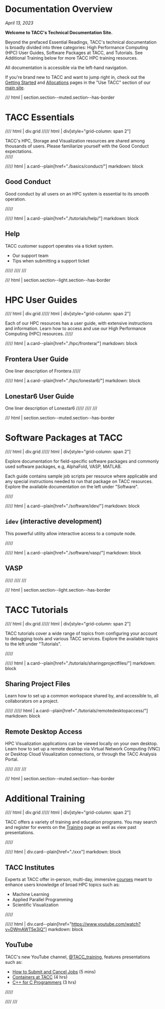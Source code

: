 <style>
.grid {
  display: grid;
  gap: var(--global-space--grid-gap);
  grid-template-columns: 1fr 1fr;
}
</style>

# Documentation Overview
*April 13, 2023*

**Welcome to TACC's Technical Documentation Site.**

Beyond the prefaced Essential Readings, TACC's technical documentation is broadly divided into three categories: High Performance Computing (HPC) User Guides, Software Packages at TACC, and Tutorials.  See Additional Training below for more TACC HPC training resources. 

All documentation is accessible via the left-hand navigation. 

If you're brand new to TACC and want to jump right in, check out the [Getting Started](tacc.utexas.edu/use-tacc/getting-started/) and [Allocations](https://dev.tup.tacc.utexas.edu/use-tacc/allocations/) pages in the "Use TACC" section of our [main site](tacc.utexas.edu).


/// html | section.section--muted.section--has-border

# TACC Essentials

//// html | div.grid
///// html | div[style="grid-column: span 2"]

TACC's HPC, Storage and Visualization resources are shared among thousands of users.  Please familiarize yourself with the Good Conduct expectations.  
/////

///// html | a.card--plain[href="./basics/conduct/"]
     markdown: block

## Good Conduct

Good conduct by all users on an HPC system is essential to its smooth operation.

/////

///// html | a.card--plain[href="./tutorials/help/"]
     markdown: block

## Help

TACC customer support operates via a ticket system. 

* Our support team
* Tips when submitting a support ticket  

/////
////
///


/// html | section.section--light.section--has-border

# HPC User Guides

//// html | div.grid
///// html | div[style="grid-column: span 2"]

Each of our HPC resources has a user guide, with extensive instructions and information.  Learn how to access and use our High Performance Computing (HPC) resources.
/////

///// html | a.card--plain[href="./hpc/frontera/"]
     markdown: block

## Frontera User Guide

One liner description of Frontera
/////

///// html | a.card--plain[href="./hpc/lonestar6/"]
     markdown: block

## Lonestar6 User Guide

One liner description of Lonestar6
/////
////
///

/// html | section.section--muted.section--has-border

# Software Packages at TACC

//// html | div.grid
///// html | div[style="grid-column: span 2"]

Explore documentation for field-specific software packages and commonly used software packages, e.g, AlphaFold, VASP, MATLAB.  

Each guide contains sample job scripts per resource where applicable and any special instructions needed to run that package on TACC resources. Explore the available documentation on the left under "Software".

/////

///// html | a.card--plain[href="./software/idev/"]
     markdown: block

## `idev` (*i*nteractive *d*evelopment)

This powerful utility allow interactive access to a compute node.

/////

///// html | a.card--plain[href="./software/vasp/"]
     markdown: block

## VASP

/////
////
///

/// html | section.section--light.section--has-border

# TACC Tutorials

//// html | div.grid
///// html | div[style="grid-column: span 2"]

TACC tutorials cover a wide range of topics from configuring your account to debugging tools and various TACC services. Explore the available topics to the left under "Tutorials".

/////

///// html | a.card--plain[href="./tutorials/sharingprojectfiles/"]
     markdown: block

## Sharing Project Files

Learn how to set up a common workspace shared by, and accessible to, all collaborators on a project.  

/////
///// html | a.card--plain[href="./tutorials/remotedesktopaccess/"]
     markdown: block

## Remote Desktop Access

HPC Visualization applications can be viewed locally on your own desktop.  Learn how to set up a remote desktop via Virtual Network Computing (VNC) or Desktop Cloud Visualization connections, or through the TACC Analysis Portal.

/////
////
///

/// html | section.section--muted.section--has-border

# Additional Training

//// html | div.grid
///// html | div[style="grid-column: span 2"]

TACC offers a variety of training and education programs. You may search and register for events on the [Training](https://dev.tup.tacc.utexas.edu/use-tacc/training/) page as well as view past presentations.

/////

///// html | div.card--plain[href="./xxx"]
     markdown: block

## TACC Institutes

Experts at TACC offer in-person, multi-day, immersive [courses](https://tacc.utexas.edu/use-tacc/training/) meant to enhance users knowledge of broad HPC topics such as:

* Machine Learning
* Applied Parallel Programming
* Scientific Visualization

/////

///// html | div.card--plain[href="https://www.youtube.com/watch?v=DWmAWT5e3iQ"]
     markdown: block

## YouTube

TACC's new YouTube channel, [@TACC_training](https://www.youtube.com/@TACC_training/videos), features presentations such as:

* [How to Submit and Cancel Jobs](https://www.youtube.com/watch?v=sQhxNT4eg8I) (5 mins)
* [Containers at TACC](https://www.youtube.com/watch?v=Z9d1Wv9zDT0) (4 hrs) 
* [C++ for C Programmers](https://www.youtube.com/watch?v=DWmAWT5e3iQ) (3 hrs)

/////

////
///



<!--
For additional HPC training, check out the following resources and contacts:

* transfer any files
* manage and monitor your allocation
* establish DN's
* training resources
* software search
* allocation managers


* Our Training Links
* CI
* Cornell
* YouTube

- TACC Tutorials - A set of hands on classes with specific focus.
- TACC Institute Series - 
- Some External Resource - E.g. Cornell workshop.
-->

